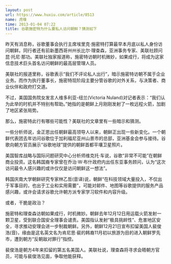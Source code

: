 ```yaml
---
layout: post
url: https://www.huxiu.com/article/8513
name: 虎嗅
time: 2013-01-04 07:22
title: 谷歌施密特为什么要私人访问朝鲜？猜测如下
---
```

昨天有消息称，谷歌董事会执行主席埃里克·施密特打算最早本月底以私人身份访问朝鲜。同行者还有前新墨西哥州州长比尔·理查森，亚洲事务专家、美联社顾问昆·托尼·那功。美联社独家报道称，施密特访朝时机微妙，如果成行，将成为这家信息技术巨头首名访问朝鲜的最高层管理人员。

美联社的报道里称，谷歌表示“我们不评论私人出行”，暗示施密特访朝不属于企业业务。而作为执行董事长，施密特现阶段主要分管谷歌的对外关系，与决策者、商业伙伴和政府打交道。

不过，美国国务院女发言人维多利亚-纽兰(Victoria Nuland)对记者表示：“我们认为此举的时机并不特别有帮助。”她指的是朝鲜上月刚刚发射了一枚远程火箭，加剧了地区紧张局势。

那么，施密特此行有哪些可能性？美联社的文章里有一些暗示和猜测。

一些分析师说，金正恩出任朝鲜最高领导人以来，朝鲜正出现一些新变化。一个朝鲜代表团去年访问谷歌位于加利福尼亚州山景市的总部，亚洲基金会参与接待。谷歌向朝方官员展示“谷歌地球”提供的朝鲜首都平壤卫星照片。

美国智库战略与国际问题研究中心分析师维克托·车说，谷歌“非常不可能”在朝鲜商业投资。这名韩国裔专家曾在乔治·W·布什政府内出任东亚事务顾问，认为“这次访问最令人感兴趣的或许仅仅是访问朝鲜这一想法”。

韩国庆南大学朝鲜研究专家林乙哲(音译)说，朝鲜“在科技领域大量投入，不仅出于军事目的，也出于工业和实用需要”，可能对邮件、地图等谷歌提供的服务产品感兴趣，或许会请求谷歌允许朝方派专家学习软件和内容升级。

或者，干脆是政治？

施密特和理查森访朝如果成行，时机微妙。朝鲜去年12月12日用运载火箭发射一颗卫星，受到联合国安全理事会谴责。美国指认发射“极具挑衅性”、危害地区安全，寻求推动安理会进一步制裁朝鲜。另外，朝鲜12月21日宣布扣留美国人裴俊浩(音)，缘由是这名英文名为肯尼思·裴的韩裔11月初以旅游为目的进入朝鲜罗先市，遭到朝方“反朝敌对罪行”指控。

裴俊浩是朝方4年来扣留的第五名美国人。美联社说，理查森将寻求会晤朝方官员，可能与裴俊浩见面，争取他能获释。

